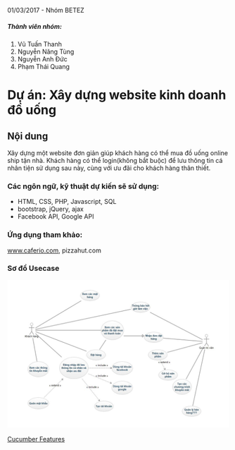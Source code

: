 01/03/2017 - Nhóm BETEZ
##### Thành viên nhóm: 
1. Vũ Tuấn Thanh
2. Nguyễn Năng Tùng
3. Nguyễn Anh Đức
4. Phạm Thái Quang

Dự án: Xây dựng website kinh doanh đồ uống
=====


Nội dung
-----

Xây dựng một website đơn giản giúp khách hàng có thể mua đồ uống online ship tận nhà. Khách hàng có thể login(không bắt buộc) để lưu thông tin cá nhân tiện sử dụng sau này, cùng với ưu đãi cho khách hàng thân thiết. 

### Các ngôn ngữ, kỹ thuật dự kiến sẽ sử dụng:
- HTML, CSS, PHP, Javascript, SQL
- bootstrap, jQuery, ajax
- Facebook API, Google API

### Ứng dụng tham khảo:
www.caferio.com, pizzahut.com

### Sơ đồ Usecase
![](UsecaseDiagram.JPG)

[Cucumber Features](usecase.feature)
